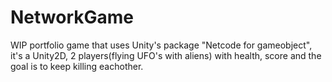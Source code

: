 # NetworkGame
WIP portfolio game that uses Unity's package "Netcode for gameobject", it's a Unity2D, 2 players(flying UFO's with aliens) with health, score and the goal is to keep killing eachother.
